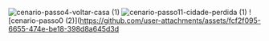 ![cenario-passo4-voltar-casa (1)](https://github.com/user-attachments/assets/fb21414e-e729-4d2f-86fe-4c57f2b4139e)
![cenario-passo11-cidade-perdida (1)](https://github.com/user-attachments/assets/55cef46f-593f-486f-89ed-6ba4a48c188e)
![cenario-passo0 (2)](https://github.com/user-attachments/assets/fcf2f095-6655-474e-be18-398d8a645d3d
